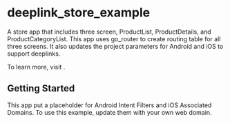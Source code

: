 # deeplink_store_example

A store app that includes three screen, ProductList, ProductDetails, and ProductCategoryList.
This app uses go_router to create routing table for all three screens. It also updates the project
parameters for Android and iOS to support deeplinks.

To learn more, visit <link TBD>.

## Getting Started

This app put a placeholder for Android Intent Filters and iOS Associated Domains. To use this
example, update them with your own web domain. 

